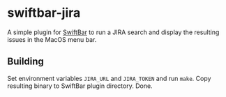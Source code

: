 # swiftbar-jira

A simple plugin for [SwiftBar](https://swiftbar.app/) to run a JIRA search and display the resulting 
issues in the MacOS menu bar.

## Building

Set environment variables `JIRA_URL` and `JIRA_TOKEN` and run `make`. Copy resulting binary to SwiftBar
plugin directory. Done.
